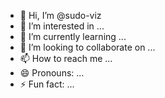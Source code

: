 - 👋 Hi, I’m @sudo-viz
- 👀 I’m interested in ...
- 🌱 I’m currently learning ...
- 💞️ I’m looking to collaborate on ...
- 📫 How to reach me ...
- 😄 Pronouns: ...
- ⚡ Fun fact: ...

<!---
sudo-viz/sudo-viz is a ✨ special ✨ repository because its `README.md` (this file) appears on your GitHub profile.
You can click the Preview link to take a look at your changes.
--->
